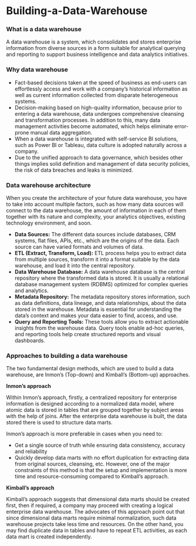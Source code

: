 # Building-a-Data-Warehouse
### **What is a data warehouse**
A data warehouse is a system, which consolidates and stores enterprise information from diverse sources in a form suitable for analytical querying and reporting to support business intelligence and data analytics initiatives.
### **Why data warehouse**
- Fact-based decisions taken at the speed of business as end-users can effortlessly access and work with a company’s historical information as well as current information collected from disparate heterogeneous systems.
- Decision-making based on high-quality information, because prior to entering a data warehouse, data undergoes comprehensive cleansing and transformation processes. In addition to this, many data management activities become automated, which helps eliminate error-prone manual data aggregation.   
- When a data warehouse is integrated with self-service BI solutions, such as Power BI or Tableau, data culture is adopted naturally across a company. 
- Due to the unified approach to data governance, which besides other things implies solid definition and management of data security policies, the risk of data breaches and leaks is minimized.
### **Data warehouse architecture**
When you create the architecture of your future data warehouse, you have to take into account multiple factors, such as how many data sources will connect to the data warehouse, the amount of information in each of them together with its nature and complexity, your analytics objectives, existing technology environment, and soon.
- **Data Sources:** The different data sources include databases, CRM systems, flat files, APIs, etc., which are the origins of the data. Each source can have varied formats and volumes of data.‍
- **ETL (Extract, Transform, Load):** ETL process helps you to extract data from multiple sources, transform it into a format suitable by the data warehouse, and load it into the central repository.‍
- **Data Warehouse Database:** A data warehouse database is the central repository where the transformed data is stored. It is usually a relational database management system (RDBMS) optimized for complex queries and analytics.‍
- **Metadata Repository:** The metadata repository stores information, such as data definitions, data lineage, and data relationships, about the data stored in the warehouse. Metadata is essential for understanding the data’s context and makes your data easier to find, access, and use.‍
- **Query and Reporting Tools:** These tools allow you to extract actionable insights from the warehouse data. Query tools enable ad-hoc queries, and reporting tools help create structured reports and visual dashboards.
### **Approaches to building a data warehouse**
The two fundamental design methods, which are used to build a data warehouse, are Inmon’s (Top-down) and Kimball’s (Bottom-up) approaches. 

**Inmon’s approach**

Within Inmon’s approach, firstly, a centralized repository for enterprise information is designed according to a normalized data model, where atomic data is stored in tables that are grouped together by subject areas with the help of joins. After the enterprise data warehouse is built, the data stored there is used to structure data marts.

Inmon’s approach is more preferable in cases when you need to:
- Get a single source of truth while ensuring data consistency, accuracy and reliability
- Quickly develop data marts with no effort duplication for extracting data from original sources, cleansing, etc.
However, one of the major constraints of this method is that the setup and implementation is more time and resource-consuming compared to Kimball’s approach.

**Kimball’s approach**

Kimball’s approach suggests that dimensional data marts should be created first, then if required, a company may proceed with creating a logical enterprise data warehouse.
The advocates of this approach point out that since dimensional data marts require minimal normalization, such data warehouse projects take less time and resources.  On the other hand, you may find duplicate data in tables and have to repeat ETL activities, as each data mart is created independently.
